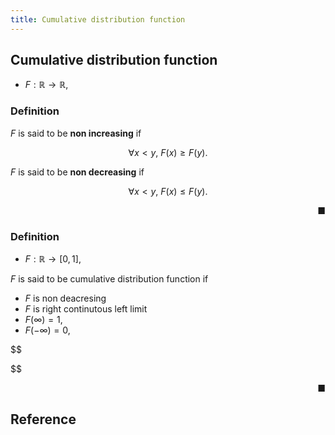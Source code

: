 ```yaml
---
title: Cumulative distribution function
---
```


## Cumulative distribution function
* $F: \mathbb{R} \rightarrow \mathbb{R}$,

### Definition

$F$ is said to be **non increasing** if

$$
    \forall x < y,
    \
    F(x) \ge F(y)
    .
$$

$F$ is said to be **non decreasing** if

$$
    \forall x < y,
    \
    F(x) \le F(y)
    .
$$

<div class="end-of-statement" style="text-align: right">■</div>

### Definition
* $F:\mathbb{R} \rightarrow [0, 1]$,

$F$ is said to be cumulative distribution function if

* $F$ is non deacresing
* $F$ is right continutous left limit
* $F(\infty) = 1$,
* $F(-\infty) = 0$,

$$
    
$$

<div class="end-of-statement" style="text-align: right">■</div>


## Reference
